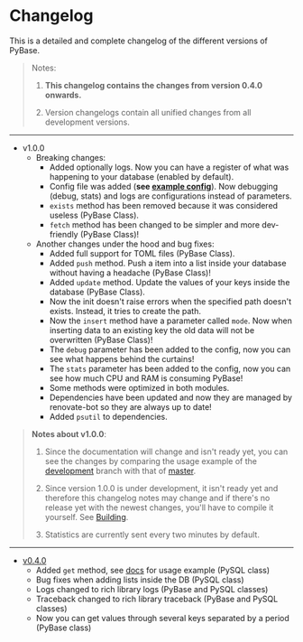 # Changelog
This is a detailed and complete changelog of the different versions of PyBase.
> Notes: 
> 
> 1. **This changelog contains the changes from version 0.4.0 onwards.**
> 
> 2. Version changelogs contain all unified changes from all development versions.

------

- v1.0.0
  - Breaking changes:
    - Added optionally logs. Now you can have a register of what was happening to your database (enabled by default).
    - Config file was added (**see [example config](./examples/pybase.yaml)**). Now debugging (debug, stats) and logs are configurations instead of parameters.
    - `exists` method has been removed because it was considered useless (PyBase Class).
    - `fetch` method has been changed to be simpler and more dev-friendly (PyBase Class)!
  - Another changes under the hood and bug fixes:
    - Added full support for TOML files (PyBase Class).
    - Added `push` method. Push a item into a list inside your database without having a headache (PyBase Class)!
    - Added `update` method. Update the values of your keys inside the database (PyBase Class).
    - Now the init doesn't raise errors when the specified path doesn't exists. Instead, it tries to create the path.
    - Now the `insert` method have a parameter called `mode`. Now when inserting data to an existing key the old data will not be overwritten (PyBase Class)!
    - The `debug` parameter has been added to the config, now you can see what happens behind the curtains!
    - The `stats` parameter has been added to the config, now you can see how much CPU and RAM is consuming PyBase!
    - Some methods were optimized in both modules.
    - Dependencies have been updated and now they are managed by renovate-bot so they are always up to date!
    - Added `psutil` to dependencies.

> **Notes about v1.0.0**:
> 
> 1. Since the documentation will change and isn't ready yet,
> you can see the changes by comparing the usage example of
> the [development](https://github.com/NTBBloodbath/PyBase/blob/development/examples/basic_usage_example.py) branch with that of [master](https://github.com/NTBBloodbath/PyBase/blob/master/examples/basic_usage.py).
> 
> 2. Since version 1.0.0 is under development, it isn't ready
> yet and therefore this changelog notes may change and if there's
> no release yet with the newest changes, you'll have to compile it yourself.
> See [Building](https://github.com/NTBBloodbath/PyBase#building).
> 
> 3. Statistics are currently sent every two minutes by default.

---

- [v0.4.0](https://github.com/NTBBloodbath/PyBase/releases/tag/v0.4.0)
    - Added `get` method, see [docs](https://ntbbloodbath.github.io/PyBase/docs/0.4/#gettable-str-objects-dict--none) for usage example (PySQL class)
    - Bug fixes when adding lists inside the DB (PySQL class)
    - Logs changed to rich library logs (PyBase and PySQL classes)
    - Traceback changed to rich library traceback (PyBase and PySQL classes)
    - Now you can get values through several keys separated by a period (PyBase class)

